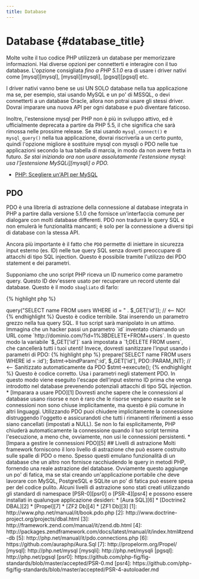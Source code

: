 ```yaml
---
title: Database
---
```


# Database {#database_title}

Molte volte il tuo codice PHP utilizzerà un database per memorizzare informazioni. Hai diverse opzioni per connetterti e
interagire con il tuo database. L'opzione consigliata _fino a PHP 5.1.0_ era di usare i driver nativi come [mysql][mysql],
[mysqli][mysqli], [pgsql][pgsql] etc.

I driver nativi vanno bene se usi UN SOLO database nella tua applicazione ma se, per esempio, stai usando MySQL e un po'
di MSSQL, o devi connetterti a un database Oracle, allora non potrai usare gli stessi driver. Dovrai imparare una nuova
API per ogni database e può diventare faticoso.

Inoltre, l'estensione mysql per PHP non è più in sviluppo attivo, ed è ufficialmente deprecata a partire da PHP 5.5, il
che significa che sarà rimossa nelle prossime release. Se stai usando `mysql_connect()` e `mysql_query()` nella tua
applicazione, dovrai riscriverla a un certo punto, quindi l'opzione migliore è sostituire mysql con mysqli o PDO nelle
tue applicazioni secondo la tua tabella di marcia, in modo da non avere fretta in futuro. _Se stai iniziando ora non
usare assolutamente l'estensione mysql: usa l'[estensione MySQLi][mysqli] o PDO._

* [PHP: Scegliere un'API per MySQL](http://php.net/manual/it/mysqlinfo.api.choosing.php)

## PDO

PDO è una libreria di astrazione della connessione al database integrata in PHP a partire dalla versione 5.1.0 che
fornisce un'interfaccia comune per dialogare con molti database differenti. PDO non tradurrà le query SQL e non emulerà
le funzionalità mancanti; è solo per la connessione a diversi tipi di database con la stessa API.

Ancora più importante è il fatto che `PDO` permette di iniettare in sicurezza input esterno (es. ID) nelle tue query SQL
senza doverti preoccupare di attacchi di tipo SQL injection. Questo è possibile tramite l'utilizzo dei PDO statement e
dei parametri.

Supponiamo che uno script PHP riceva un ID numerico come parametro query. Questo ID dev'essere usato per recuperare un
record utente dal database. Questo è il modo `sbagliato` di farlo:

{% highlight php %}
<?php
$pdo = new PDO('sqlite:users.db');
$pdo->query("SELECT name FROM users WHERE id = " . $_GET['id']); // <-- NO!
{% endhighlight %}

Questo è codice terribile. Stai inserendo un parametro grezzo nella tua query SQL. Il tuo script sarà manipolato in un
attimo. Immagina che un hacker passi un parametro `id` inventato chiamando un URL come
`http://dominio.com/?id=1%3BDELETE+FROM+users`. In questo modo la variabile `$_GET['id']` sarà impostata a `1;DELETE
FROM users`, che cancellerà tutti i tuoi utenti! Invece, dovresti sanitizzare l'input usando i parametri di PDO:

{% highlight php %}
<?php
$pdo = new PDO('sqlite:users.db');
$stmt = $pdo->prepare('SELECT name FROM users WHERE id = :id');
$stmt->bindParam(':id', $_GET['id'], PDO::PARAM_INT); // <-- Sanitizzato automaticamente da PDO
$stmt->execute();
{% endhighlight %}

Questo è codice corretto. Usa i parametri negli statement PDO. In questo modo viene eseguito l'escape dell'input esterno
ID prima che venga introdotto nel database prevenendo potenziali attacchi di tipo SQL injection.

* [Imparara a usare PDO][1]

Dovresti anche sapere che le connessioni al database usano risorse e non è raro che le risorse vengano esaurite se le
connessioni non sono chiuse implicitamente, ma questo è più comune in altri linguaggi. Utilizzando PDO puoi chiudere
implicitamente la connessione distruggendo l'oggetto e assicurandoti che tutti i rimanenti riferimenti a esso siano
cancellati (impostati a NULL). Se non lo fai esplicitamente, PHP chiuderà automaticamente la connessione quando il tuo
script termina l'esecuzione, a meno che, ovviamente, non usi le connessioni persistenti.


* [Impara a gestire le connessioni PDO][5]

## Livelli di astrazione

Molti framework forniscono il loro livello di astrazione che può essere costruito sulle spalle di PDO o meno. Spesso
questi emulano funzionalità di un database che un altro non fornisce racchiudendo le query in metodi PHP, fornendo una
reale astrazione del database. Ovviamente questo aggiunge un po' di fatica, ma se stai creando un'applicazione portabile
che deve lavorare con MySQL, PostgreSQL e SQLite un po' di fatica può essere spesa per del codice pulito.

Alcuni livelli di astrazione sono stati creati utilizzando gli standard di namespace [PSR-0][psr0] o [PSR-4][psr4] e
possono essere installati in qualunque applicazione desideri:

* [Aura SQL][6]
* [Doctrine2 DBAL][2]
* [Propel][7]
* [ZF2 Db][4]
* [ZF1 Db][3]

[1]: http://www.php.net/manual/it/book.pdo.php
[2]: http://www.doctrine-project.org/projects/dbal.html
[3]: http://framework.zend.com/manual/it/zend.db.html
[4]: http://packages.zendframework.com/docs/latest/manual/it/index.html#zend-db
[5]: http://php.net/manual/it/pdo.connections.php
[6]: https://github.com/auraphp/Aura.Sql
[7]: http://propelorm.org/Propel/

[mysql]: http://php.net/mysql
[mysqli]: http://php.net/mysqli
[pgsql]: http://php.net/pgsql
[psr0]: https://github.com/php-fig/fig-standards/blob/master/accepted/PSR-0.md
[psr4]: https://github.com/php-fig/fig-standards/blob/master/accepted/PSR-4-autoloader.md
